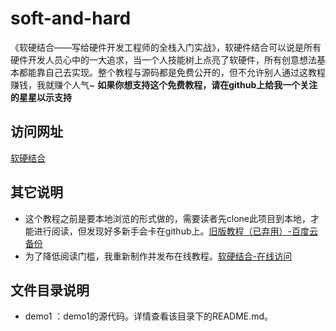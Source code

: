 # soft-and-hard
《软硬结合——写给硬件开发工程师的全栈入门实战》，软硬件结合可以说是所有硬件开发人员心中的一大追求，当一个人技能树上点亮了软硬件，所有创意想法基本都能靠自己去实现。整个教程与源码都是免费公开的，但不允许别人通过这教程赚钱，我就赚个人气~ __如果你想支持这个免费教程，请在github上给我一个关注的星星以示支持__

## 访问网址
[软硬结合](https://www.scaugreen.cn/posts/44755/)

## 其它说明
- 这个教程之前是要本地浏览的形式做的，需要读者先clone此项目到本地，才能进行阅读，但发现好多新手会卡在github上。[旧版教程（已弃用）-百度云备份](https://pan.baidu.com/s/1TcUtfI5hFedj_RL6j8QacQ)
- 为了降低阅读门槛，我重新制作并发布在线教程。[软硬结合-在线访问](https://www.scaugreen.cn/posts/44755/)

## 文件目录说明
- demo1 ：demo1的源代码。详情查看该目录下的README.md。

